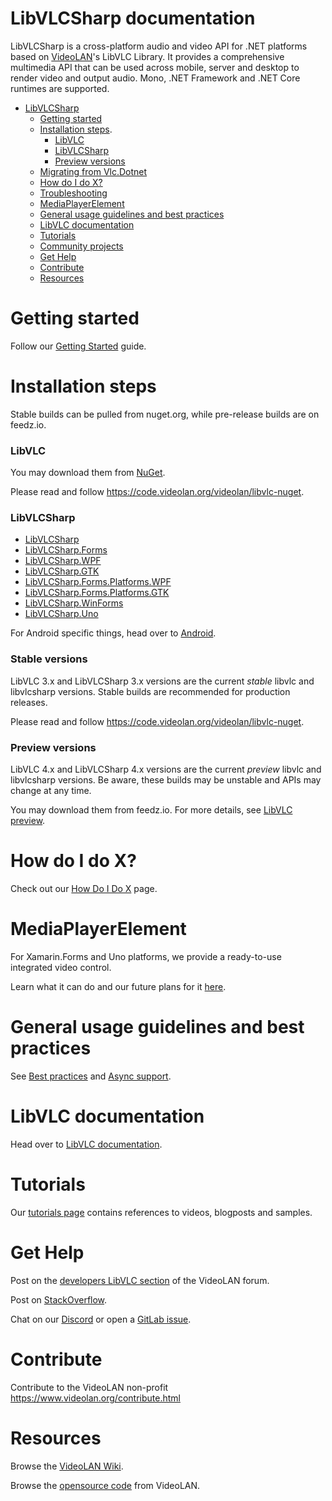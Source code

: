 # LibVLCSharp documentation

LibVLCSharp is a cross-platform audio and video API for .NET platforms based on [VideoLAN](https://www.videolan.org)'s LibVLC Library. It provides a comprehensive multimedia API that can be used across mobile, server and desktop to render video and output audio. Mono, .NET Framework and .NET Core runtimes are supported.

- [LibVLCSharp](#LibVLCSharp-documentation)
  - [Getting started](#Getting-started)
  - [Installation steps](#Installation-steps).
    - [LibVLC](#LibVLC)
    - [LibVLCSharp](#LibVLCSharp)
    - [Preview versions](libvlc_preview.md)
  - [Migrating from Vlc.Dotnet](migrating_from_Vlc.DotNet.md)
  - [How do I do X?](#How-do-I-do-X?)
  - [Troubleshooting](troubleshooting.md)
  - [MediaPlayerElement](#MediaPlayerElement)
  - [General usage guidelines and best practices](#General-usage-guidelines-and-best-practices)
  - [LibVLC documentation](#libvlc-documentation)
  - [Tutorials](#tutorials)
  - [Community projects](made_with_libvlcsharp.md)
  - [Get Help](#get-help)
  - [Contribute](#contribute)
  - [Resources](#resources)

# Getting started

Follow our [Getting Started](getting_started.md) guide.

# Installation steps

Stable builds can be pulled from nuget.org, while pre-release builds are on feedz.io.

### LibVLC

You may download them from [NuGet](https://www.nuget.org/profiles/videolan).

Please read and follow https://code.videolan.org/videolan/libvlc-nuget.

### LibVLCSharp

- [LibVLCSharp](../LibVLCSharp/README.md)
- [LibVLCSharp.Forms](../LibVLCSharp.Forms/README.md)
- [LibVLCSharp.WPF](../LibVLCSharp.WPF/README.md)
- [LibVLCSharp.GTK](../LibVLCSharp.GTK/README.md)
- [LibVLCSharp.Forms.Platforms.WPF](../LibVLCSharp.Forms.Platforms.WPF/README.md)
- [LibVLCSharp.Forms.Platforms.GTK](../LibVLCSharp.Forms.Platforms.GTK/README.md)
- [LibVLCSharp.WinForms](../LibVLCSharp.WinForms/README.md)
- [LibVLCSharp.Uno](../LibVLCSharp.Uno/README.md)

For Android specific things, head over to [Android](android.md).

### Stable versions

LibVLC 3.x and LibVLCSharp 3.x versions are the current _stable_ libvlc and libvlcsharp versions. Stable builds are recommended for production releases.

Please read and follow https://code.videolan.org/videolan/libvlc-nuget.

### Preview versions

LibVLC 4.x and LibVLCSharp 4.x versions are the current _preview_ libvlc and libvlcsharp versions. Be aware, these builds may be unstable and APIs may change at any time.

You may download them from feedz.io. For more details, see [LibVLC preview](libvlc_preview.md).

# How do I do X?

Check out our [How Do I Do X](how_do_I_do_X.md) page.

# MediaPlayerElement

For Xamarin.Forms and Uno platforms, we provide a ready-to-use integrated video control.

Learn what it can do and our future plans for it [here](media_player_element.md).

# General usage guidelines and best practices

See [Best practices](best_practices.md) and [Async support](async_support.md).

# LibVLC documentation

Head over to [LibVLC documentation](libvlc_documentation.md).

# Tutorials

Our [tutorials page](tutorials.md) contains references to videos, blogposts and samples.

# Get Help

Post on the [developers LibVLC section](https://forum.videolan.org/viewforum.php?f=32&sid=eada3e1eeccfb3c98b656dfb5b212cce) of the VideoLAN forum.

Post on [StackOverflow](https://stackoverflow.com/questions/tagged/libvlcsharp).

Chat on our [Discord](https://discord.gg/3h3K3JF) or open a [GitLab issue](https://code.videolan.org/videolan/LibVLCSharp/issues).

# Contribute

Contribute to the VideoLAN non-profit https://www.videolan.org/contribute.html

# Resources

Browse the [VideoLAN Wiki](https://wiki.videolan.org/Main_Page/).

Browse the [opensource code](https://code.videolan.org/explore/projects/starred) from VideoLAN.